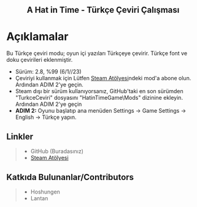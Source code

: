 <h2 align="center"> A Hat in Time - Türkçe Çeviri Çalışması</h2>

# Açıklamalar
Bu Türkçe çeviri modu; oyun içi yazıları Türkçeye çevirir. Türkçe font ve doku çevirileri eklenmiştir.

* Sürüm: 2.8, %99 (6/1//23)
* Çeviriyi kullanmak için Lütfen [Steam Atölyesi](https://steamcommunity.com/sharedfiles/filedetails/?id=2066537900 "Steam Atölyesi")ndeki mod'a abone olun. Ardından ADIM 2'ye geçin.
* Steam dışı bir sürüm kullanıyorsanız, GitHub'taki en son sürümden "TurkceCeviri" dosyasını "HatinTimeGame\Mods" dizinine ekleyin. Ardından ADIM 2'ye geçin
* **ADIM 2:** Oyunu başlatıp ana menüden Settings -> Game Settings -> English -> Türkçe yapın.

## Linkler
> * GitHub (Buradasınız)
> * [Steam Atölyesi](https://steamcommunity.com/sharedfiles/filedetails/?id=2066537900 "Steam Atölyesi")

## Katkıda Bulunanlar/Contributors
> * Hoshungen
> * Lantan
